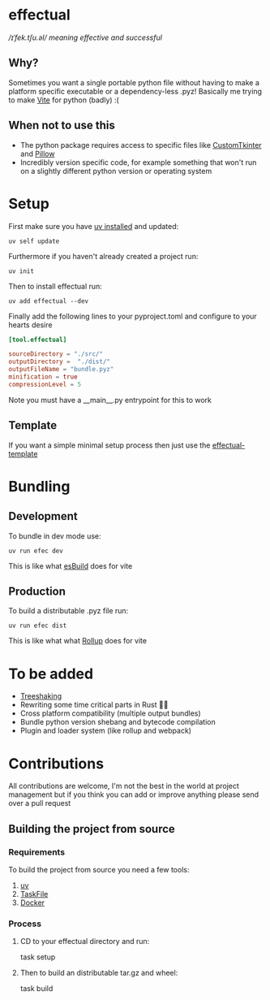 # effectual

*/ɪˈfek.tʃu.əl/ meaning effective and successful*

## Why?

Sometimes you want a single portable python file without having to make a platform specific executable or a dependency-less .pyz! Basically me trying to make [Vite](https://vite.dev/) for python (badly) :(

## When not to use this

- The python package requires access to specific files like [CustomTkinter](https://github.com/TomSchimansky/CustomTkinter/wiki/Packaging#windows-pyinstaller-auto-py-to-exe) and [Pillow](https://python-pillow.org/)
- Incredibly version specific code, for example something that won't run on a slightly different python version or operating system

# Setup

First make sure you have [uv installed](https://docs.astral.sh/uv/getting-started/installation/#installation-methods) and updated:

    uv self update

Furthermore if you haven't already created a project run:

    uv init

Then to install effectual run:

    uv add effectual --dev

Finally add the following lines to your pyproject.toml and configure to your hearts desire

```TOML
[tool.effectual]

sourceDirectory = "./src/"
outputDirectory =  "./dist/"
outputFileName = "bundle.pyz"
minification = true
compressionLevel = 5
```

Note you must have a \_\_main\_\_.py entrypoint for this to work

## Template

If you want a simple minimal setup process then just use the [effectual-template](https://github.com/effectualpy/effectual-template)

# Bundling

## Development

To bundle in dev mode use:

    uv run efec dev

This is like what [esBuild](https://esbuild.github.io/) does for vite

## Production

To build a distributable .pyz file run:

    uv run efec dist

This is like what what [Rollup](https://rollupjs.org/) does for vite

# To be added

- [Treeshaking](https://webpack.js.org/guides/tree-shaking/)
- Rewriting some time critical parts in Rust 🚀🦀
- Cross platform compatibility (multiple output bundles)
- Bundle python version shebang and bytecode compilation
- Plugin and loader system (like rollup and webpack)

# Contributions

All contributions are welcome, I'm not the best in the world at project management but if you think you can add or improve anything please send over a pull request

## Building the project from source

### Requirements

To build the project from source you need a few tools:

1) [uv](https://docs.astral.sh/uv/#getting-started)
2) [TaskFile](https://taskfile.dev/installation/)
3) [Docker](https://docs.docker.com/engine/install/)

### Process

1) CD to your effectual directory and run:

    task setup

2) Then to build an distributable tar.gz and wheel:

    task build